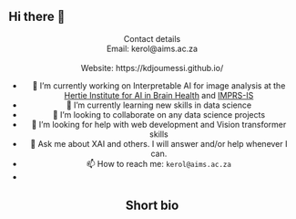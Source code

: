 ## Hi there 👋

<center>Contact details</center>
<center> Email: kerol@aims.ac.za  <center> <br> 
<center> Website: https://kdjoumessi.github.io/ </center>

- 🔭 I’m currently working on Interpretable AI for image analysis at the [Hertie Institute for AI in Brain Health](https://hertie.ai) and [IMPRS-IS](https://imprs.is.mpg.de/) 
- 🌱 I’m currently learning new skills in data science
- 👯 I’m looking to collaborate on any data science projects
- 🤔 I’m looking for help with web development and Vision transformer skills
- 💬 Ask me about XAI and others. I will answer and/or help whenever I can.
- 📫 How to reach me: `kerol@aims.ac.za`
- 
<!--
  - 😄 Pronouns: ...
  - ⚡ Fun fact: ...
  comments

  Hello I am Kiprono Elijah Koech - Data Scientist, Statistician and a Writer. I am natively Kenyan, currently a Data Intelligence Analyst at Sun King.

Previously a Research Fellow at Science of Intelligence, Technische Universität Berlin in Berlin, Germany; Masters graduate of Applied Mathematics from Stellenbosch University in Cape Town, South Africa; and Bachelor's Degree in Statistics graduate from Jomo Kenyatta University of Agriculture and Technology in Nairobi, Kenya.
-->

## Short bio

